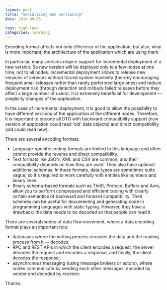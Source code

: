 ```yaml
---
layout: post
title: "Serializing and versioning"
date: 2018-09-05

tags: high-load
categories: learning
---
```

Encoding format affects not only efficiency of the application, but also, what is more important, the architecture of the application which are using them.

In particular, many services require support for incremental deployment of a new version. So new version will be deployed only to a few nodes at one time, not to all nodes. Incremental deployment allows to release new versions of services without forced system inactivity (thereby encouraging frequent small releases rather than rarely performed large ones) and reduce deployment risk (through detection and rollback failed releases before they affect a large number of users). It is extremely beneficial for development — simplicity changes of the application.

In the case of incremental deployment, it is good to allow the possibility to have different versions of the application at the different nodes. Therefore, it is important to encode all DTO with backward compatibility support (new version of appication could read 'old' data objects) and direct compatibility (old could read new).

There are several encoding formats:

* Language-specific coding formats are limited to this language and often cannot provide the reverse and direct compatibility.
* Text formats like JSON, XML and CSV are common, and their compatibility depends on how they are used. They also have optional additional schemas. In these formats, data types are sometimes quite vague, so it's required to work carefully with entities like numbers and binary lines.
* Binary schema-based formats such as Thrift, Protocol Buffers and Avro, allow you to perform compressed and efficient coding with clearly certain semantics of backward and forward compatibility. Their schemes can be useful for documenting and generating code in programming languages with static typing. However, they have a drawback: the data needs to be decoded so that people can read it.

There are several modes of data flow movement, where a data encoding format plays an important role:

* databases where the writing process encodes the data and the reading process from it — decodes;
* RPC and REST APIs in which the client encodes a request, the server decodes the request and encodes a response, and finally, the client decodes the response;
* asynchronous messaging (using message brokers or actors), where nodes communicate by sending each other messages: encoded by sender and decoded by receiver.

Thanks.